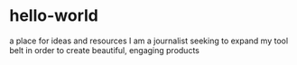 # hello-world
a place for ideas and resources 
I am a journalist seeking to expand my tool belt in order to create beautiful, engaging products
